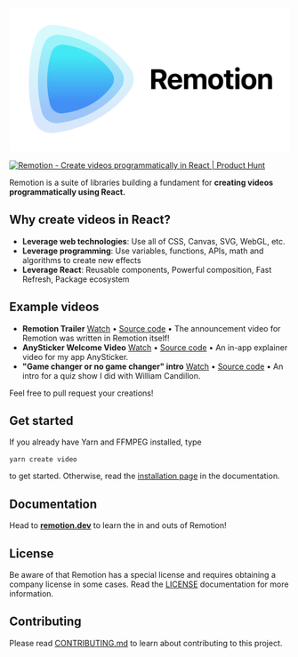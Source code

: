 <p align="center">
  <a href="https://github.com/JonnyBurger/remotion-logo">
    <img src="https://github.com/JonnyBurger/remotion-logo/raw/main/withtitle/element-0.png">
  </a>
</p>

<a href="https://www.producthunt.com/posts/remotion-3?utm_source=badge-featured&utm_medium=badge&utm_souce=badge-remotion-3" target="_blank"><img src="https://api.producthunt.com/widgets/embed-image/v1/featured.svg?post_id=283561&theme=light" alt="Remotion - Create videos programmatically in React | Product Hunt" style="width: 250px; height: 54px;" width="250" height="54" /></a>


Remotion is a suite of libraries building a fundament for **creating videos programmatically using React.**

## Why create videos in React?

- **Leverage web technologies**: Use all of CSS, Canvas, SVG, WebGL, etc.
- **Leverage programming**: Use variables, functions, APIs, math and algorithms to create new effects
- **Leverage React**: Reusable components, Powerful composition, Fast Refresh, Package ecosystem

## Example videos

- **Remotion Trailer** [Watch](https://www.youtube.com/watch?v=gwlDorikqgY) • [Source code](https://github.com/JonnyBurger/remotion-trailer) • The announcement video for Remotion was written in Remotion itself!
- **AnySticker Welcome Video** [Watch](https://www.youtube.com/watch?v=Y0SNPeTz09w) • [Source code](https://github.com/JonnyBurger/anysticker-tutorials) • An in-app explainer video for my app AnySticker.
- **"Game changer or no game changer" intro** [Watch](https://youtu.be/ga_xAZo9m7k?t=61) • [Source code](https://github.com/JonnyBurger/gamechanger-or-no-gamechanger-intro) • An intro for a quiz show I did with William Candillon.

Feel free to pull request your creations!

## Get started

If you already have Yarn and FFMPEG installed, type

```console
yarn create video
```

to get started. Otherwise, read the [installation page](https://www.remotion.dev/docs/) in the documentation.

## Documentation

Head to [**remotion.dev**](https://www.remotion.dev) to learn the in and outs of Remotion!

## License

Be aware of that Remotion has a special license and requires obtaining a company license in some cases. Read the [LICENSE](LICENSE.md) documentation for more information.

## Contributing

Please read [CONTRIBUTING.md](CONTRIBUTING.md) to learn about contributing to this project.
